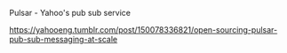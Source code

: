 Pulsar - Yahoo's pub sub service

https://yahooeng.tumblr.com/post/150078336821/open-sourcing-pulsar-pub-sub-messaging-at-scale
